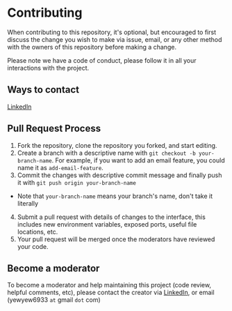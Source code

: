 # Contributing

When contributing to this repository, it's optional, but encouraged to first discuss the change you wish to make via issue,
email, or any other method with the owners of this repository before making a change. <br>

Please note we have a code of conduct, please follow it in all your interactions with the project.

## Ways to contact

[LinkedIn](https://www.linkedin.com/in/yewyewxd/)

## Pull Request Process

1. Fork the repository, clone the repository you forked, and start editing.
2. Create a branch with a descriptive name with `git checkout -b your-branch-name`. For example, if you want to add an email feature, you could name it as `add-email-feature`.
3. Commit the changes with descriptive commit message and finally push it with `git push origin your-branch-name`

- Note that `your-branch-name` means your branch's name, don't take it literally

4. Submit a pull request with details of changes to the interface, this includes new environment
   variables, exposed ports, useful file locations, etc.
5. Your pull request will be merged once the moderators have reviewed your code.

## Become a moderator

To become a moderator and help maintaining this project (code review, helpful comments, etc), please contact the creator via
[LinkedIn](https://www.linkedin.com/in/yewyewxd/),
or email (yewyew6933 `at` gmail `dot` com)
